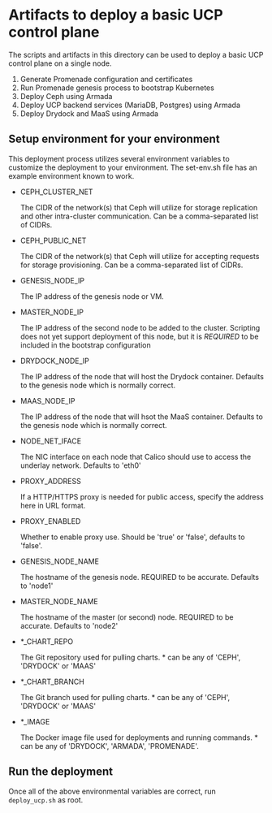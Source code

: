 # Artifacts to deploy a basic UCP control plane

The scripts and artifacts in this directory can be used to deploy
a basic UCP control plane on a single node.

1. Generate Promenade configuration and certificates
2. Run Promenade genesis process to bootstrap Kubernetes
3. Deploy Ceph using Armada
4. Deploy UCP backend services (MariaDB, Postgres) using Armada
5. Deploy Drydock and MaaS using Armada

## Setup environment for your environment

This deployment process utilizes several environment variables to
customize the deployment to your environment. The set-env.sh file has
an example environment known to work.

* CEPH\_CLUSTER\_NET

    The CIDR of the network(s) that Ceph will utilize for storage replication and
    other intra-cluster communication. Can be a comma-separated list of CIDRs.

* CEPH\_PUBLIC\_NET

    The CIDR of the network(s) that Ceph will utilize for accepting requests
    for storage provisioning. Can be a comma-separated list of CIDRs.

* GENESIS\_NODE\_IP

    The IP address of the genesis node or VM.

* MASTER\_NODE\_IP

    The IP address of the second node to be added to the cluster. Scripting does not yet
    support deployment of this node, but it is *REQUIRED* to be included in the bootstrap
    configuration

* DRYDOCK\_NODE\_IP

    The IP address of the node that will host the Drydock container. Defaults to the genesis
    node which is normally correct.

* MAAS\_NODE\_IP

    The IP address of the node that will hsot the MaaS container. Defaults to the genesis
    node which is normally correct.

* NODE\_NET\_IFACE

    The NIC interface on each node that Calico should use to access the underlay network. Defaults
    to 'eth0'

* PROXY\_ADDRESS

    If a HTTP/HTTPS proxy is needed for public access, specify the address here in URL format.

* PROXY\_ENABLED

    Whether to enable proxy use. Should be 'true' or 'false', defaults to 'false'.

* GENESIS\_NODE\_NAME

    The hostname of the genesis node. REQUIRED to be accurate. Defaults to 'node1'

* MASTER\_NODE\_NAME

    The hostname of the master (or second) node. REQUIRED to be accurate. Defaults to 'node2'

* \*\_CHART\_REPO

    The Git repository used for pulling charts. \* can be any of 'CEPH', 'DRYDOCK' or 'MAAS'

* \*\_CHART\_BRANCH

    The Git branch used for pulling charts. \* can be any of 'CEPH', 'DRYDOCK' or 'MAAS'

* \*\_IMAGE

    The Docker image file used for deployments and running commands. \* can be any of 'DRYDOCK',
    'ARMADA', 'PROMENADE'.

## Run the deployment

Once all of the above environmental variables are correct, run `deploy_ucp.sh` as root.
